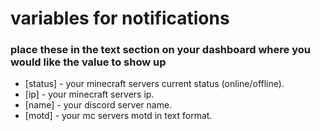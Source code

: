 # variables for notifications

### place these in the text section on your dashboard where you would like the value to show up

- [status] - your minecraft servers current status (online/offline).
- [ip] - your minecraft servers ip.
- [name] - your discord server name.
- [motd] - your mc servers motd in text format.
